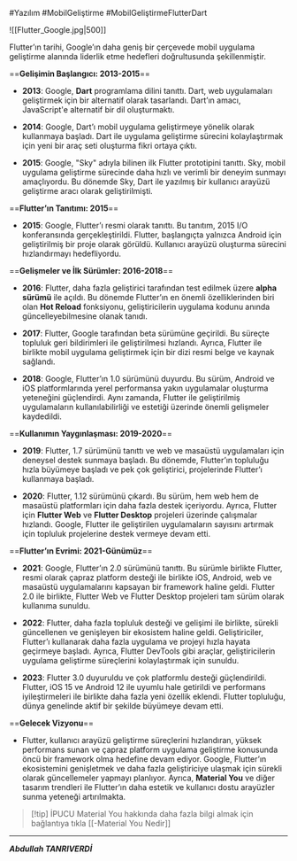 #Yazılım #MobilGeliştirme #MobilGeliştirmeFlutterDart 

![[Flutter_Google.jpg|500]]

Flutter’ın tarihi, Google’ın daha geniş bir çerçevede mobil uygulama geliştirme alanında liderlik etme hedefleri doğrultusunda şekillenmiştir.

==**Gelişimin Başlangıcı: 2013-2015**==

- **2013**: Google, **Dart** programlama dilini tanıttı. Dart, web uygulamaları geliştirmek için bir alternatif olarak tasarlandı. Dart’ın amacı, JavaScript'e alternatif bir dil oluşturmaktı.
    
- **2014**: Google, Dart’ı mobil uygulama geliştirmeye yönelik olarak kullanmaya başladı. Dart ile uygulama geliştirme sürecini kolaylaştırmak için yeni bir araç seti oluşturma fikri ortaya çıktı.
    
- **2015**: Google, "Sky" adıyla bilinen ilk Flutter prototipini tanıttı. Sky, mobil uygulama geliştirme sürecinde daha hızlı ve verimli bir deneyim sunmayı amaçlıyordu. Bu dönemde Sky, Dart ile yazılmış bir kullanıcı arayüzü geliştirme aracı olarak geliştirilmişti.


==**Flutter’ın Tanıtımı: 2015**==

- **2015**: Google, Flutter’ı resmi olarak tanıttı. Bu tanıtım, 2015 I/O konferansında gerçekleştirildi. Flutter, başlangıçta yalnızca Android için geliştirilmiş bir proje olarak görüldü. Kullanıcı arayüzü oluşturma sürecini hızlandırmayı hedefliyordu.


==**Gelişmeler ve İlk Sürümler: 2016-2018**==

- **2016**: Flutter, daha fazla geliştirici tarafından test edilmek üzere **alpha sürümü** ile açıldı. Bu dönemde Flutter’ın en önemli özelliklerinden biri olan **Hot Reload** fonksiyonu, geliştiricilerin uygulama kodunu anında güncelleyebilmesine olanak tanıdı.
    
- **2017**: Flutter, Google tarafından beta sürümüne geçirildi. Bu süreçte topluluk geri bildirimleri ile geliştirilmesi hızlandı. Ayrıca, Flutter ile birlikte mobil uygulama geliştirmek için bir dizi resmi belge ve kaynak sağlandı.
    
- **2018**: Google, Flutter’ın 1.0 sürümünü duyurdu. Bu sürüm, Android ve iOS platformlarında yerel performansa yakın uygulamalar oluşturma yeteneğini güçlendirdi. Aynı zamanda, Flutter ile geliştirilmiş uygulamaların kullanılabilirliği ve estetiği üzerinde önemli gelişmeler kaydedildi.


==**Kullanımın Yaygınlaşması: 2019-2020**==

- **2019**: Flutter, 1.7 sürümünü tanıttı ve web ve masaüstü uygulamaları için deneysel destek sunmaya başladı. Bu dönemde, Flutter’ın topluluğu hızla büyümeye başladı ve pek çok geliştirici, projelerinde Flutter’ı kullanmaya başladı.
    
- **2020**: Flutter, 1.12 sürümünü çıkardı. Bu sürüm, hem web hem de masaüstü platformları için daha fazla destek içeriyordu. Ayrıca, Flutter için **Flutter Web** ve **Flutter Desktop** projeleri üzerinde çalışmalar hızlandı. Google, Flutter ile geliştirilen uygulamaların sayısını artırmak için topluluk projelerine destek vermeye devam etti.



==**Flutter’ın Evrimi: 2021-Günümüz**==

- **2021**: Google, Flutter’ın 2.0 sürümünü tanıttı. Bu sürümle birlikte Flutter, resmi olarak çapraz platform desteği ile birlikte iOS, Android, web ve masaüstü uygulamalarını kapsayan bir framework haline geldi. Flutter 2.0 ile birlikte, Flutter Web ve Flutter Desktop projeleri tam sürüm olarak kullanıma sunuldu.
    
- **2022**: Flutter, daha fazla topluluk desteği ve gelişimi ile birlikte, sürekli güncellenen ve genişleyen bir ekosistem haline geldi. Geliştiriciler, Flutter’ı kullanarak daha fazla uygulama ve projeyi hızla hayata geçirmeye başladı. Ayrıca, Flutter DevTools gibi araçlar, geliştiricilerin uygulama geliştirme süreçlerini kolaylaştırmak için sunuldu.
    
- **2023**: Flutter 3.0 duyuruldu ve çok platformlu desteği güçlendirildi. Flutter, iOS 15 ve Android 12 ile uyumlu hale getirildi ve performans iyileştirmeleri ile birlikte daha fazla yeni özellik eklendi. Flutter topluluğu, dünya genelinde aktif bir şekilde büyümeye devam etti.


==**Gelecek Vizyonu**==

- Flutter, kullanıcı arayüzü geliştirme süreçlerini hızlandıran, yüksek performans sunan ve çapraz platform uygulama geliştirme konusunda öncü bir framework olma hedefine devam ediyor. Google, Flutter’ın ekosistemini genişletmek ve daha fazla geliştiriciye ulaşmak için sürekli olarak güncellemeler yapmayı planlıyor. Ayrıca, **Material You** ve diğer tasarım trendleri ile Flutter’ın daha estetik ve kullanıcı dostu arayüzler sunma yeteneği artırılmakta.


> [!tip] İPUCU
> Material You hakkında daha fazla bilgi almak için bağlantıya tıkla [[-Material You Nedir]]


***
***Abdullah TANRIVERDİ***
